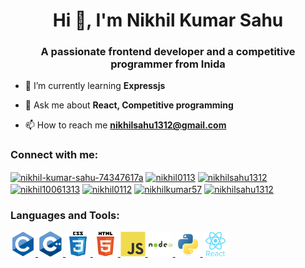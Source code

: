<h1 align="center">Hi 👋, I'm Nikhil Kumar Sahu</h1>
<h3 align="center">A passionate frontend developer and a competitive programmer from Inida</h3>

- 🌱 I’m currently learning **Expressjs**

- 💬 Ask me about **React, Competitive programming**

- 📫 How to reach me **nikhilsahu1312@gmail.com**

<h3 align="left">Connect with me:</h3>
<p align="left">
<a href="https://linkedin.com/in/nikhil-kumar-sahu-74347617a" target="blank"><img align="center" src="https://raw.githubusercontent.com/rahuldkjain/github-profile-readme-generator/master/src/images/icons/Social/linked-in-alt.svg" alt="nikhil-kumar-sahu-74347617a" height="30" width="40" /></a>
<a href="https://www.codechef.com/users/nikhil0113" target="blank"><img align="center" src="https://cdn.jsdelivr.net/npm/simple-icons@3.1.0/icons/codechef.svg" alt="nikhil0113" height="30" width="40" /></a>
<a href="https://www.hackerrank.com/nikhilsahu1312" target="blank"><img align="center" src="https://raw.githubusercontent.com/rahuldkjain/github-profile-readme-generator/master/src/images/icons/Social/hackerrank.svg" alt="nikhilsahu1312" height="30" width="40" /></a>
<a href="https://codeforces.com/profile/nikhil10061313" target="blank"><img align="center" src="https://raw.githubusercontent.com/rahuldkjain/github-profile-readme-generator/master/src/images/icons/Social/codeforces.svg" alt="nikhil10061313" height="30" width="40" /></a>
<a href="https://www.leetcode.com/nikhil0112" target="blank"><img align="center" src="https://raw.githubusercontent.com/rahuldkjain/github-profile-readme-generator/master/src/images/icons/Social/leet-code.svg" alt="nikhil0112" height="30" width="40" /></a>
<a href="https://www.hackerearth.com/nikhilkumar57" target="blank"><img align="center" src="https://raw.githubusercontent.com/rahuldkjain/github-profile-readme-generator/master/src/images/icons/Social/hackerearth.svg" alt="nikhilkumar57" height="30" width="40" /></a>
<a href="https://auth.geeksforgeeks.org/user/nikhilsahu1312" target="blank"><img align="center" src="https://raw.githubusercontent.com/rahuldkjain/github-profile-readme-generator/master/src/images/icons/Social/geeks-for-geeks.svg" alt="nikhilsahu1312" height="30" width="40" /></a>
</p>

<h3 align="left">Languages and Tools:</h3>
<p align="left"> <a href="https://www.cprogramming.com/" target="_blank" rel="noreferrer"> <img src="https://raw.githubusercontent.com/devicons/devicon/master/icons/c/c-original.svg" alt="c" width="40" height="40"/> </a> <a href="https://www.w3schools.com/cpp/" target="_blank" rel="noreferrer"> <img src="https://raw.githubusercontent.com/devicons/devicon/master/icons/cplusplus/cplusplus-original.svg" alt="cplusplus" width="40" height="40"/> </a> <a href="https://www.w3schools.com/css/" target="_blank" rel="noreferrer"> <img src="https://raw.githubusercontent.com/devicons/devicon/master/icons/css3/css3-original-wordmark.svg" alt="css3" width="40" height="40"/> </a> <a href="https://www.w3.org/html/" target="_blank" rel="noreferrer"> <img src="https://raw.githubusercontent.com/devicons/devicon/master/icons/html5/html5-original-wordmark.svg" alt="html5" width="40" height="40"/> </a> <a href="https://developer.mozilla.org/en-US/docs/Web/JavaScript" target="_blank" rel="noreferrer"> <img src="https://raw.githubusercontent.com/devicons/devicon/master/icons/javascript/javascript-original.svg" alt="javascript" width="40" height="40"/> </a> <a href="https://nodejs.org" target="_blank" rel="noreferrer"> <img src="https://raw.githubusercontent.com/devicons/devicon/master/icons/nodejs/nodejs-original-wordmark.svg" alt="nodejs" width="40" height="40"/> </a> <a href="https://www.python.org" target="_blank" rel="noreferrer"> <img src="https://raw.githubusercontent.com/devicons/devicon/master/icons/python/python-original.svg" alt="python" width="40" height="40"/> </a> <a href="https://reactjs.org/" target="_blank" rel="noreferrer"> <img src="https://raw.githubusercontent.com/devicons/devicon/master/icons/react/react-original-wordmark.svg" alt="react" width="40" height="40"/> </a> </p>
